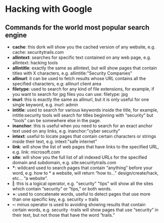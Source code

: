 
# Hacking with Google

## Commands for the world most popular search engine  


* __cache__: this dork will show you the cached version of any website, e.g. cache: securitytrails.com  
* __allintext__: searches for specific text contained on any web page, e.g. allintext: hacking tools  
* __allintitle__: exactly the same as allintext, but will show pages that contain titles with X characters, e.g. allintitle:"Security Companies"  
* __allinurl__: it can be used to fetch results whose URL contains all the specified characters, e.g: allinurl client area  
* __filetype__: used to search for any kind of file extensions, for example, if you want to search for jpg files you can use: filetype: jpg  
* __inurl__: this is exactly the same as allinurl, but it is only useful for one single keyword, e.g. inurl: admin  
* __intitle__: used to search for various keywords inside the title, for example, intitle:security tools will search for titles beginning with “security” but “tools” can be somewhere else in the page.  
* __inanchor__: this is useful when you need to search for an exact anchor text used on any links, e.g. inanchor:"cyber security"  
* __intext__: useful to locate pages that contain certain characters or strings inside their text, e.g. intext:"safe internet"  
* __link__: will show the list of web pages that have links to the specified URL, e.g. link: microsoft.com  
* __site__: will show you the full list of all indexed URLs for the specified domain and subdomain, e.g. site:securitytrails.com  
* __*__: wildcard used to search pages that contain “anything” before your word, e.g. how to * a website, will return “how to…” design/create/hack, etc… “a website”.  
* __|__: this is a logical operator, e.g. "security" "tips" will show all the sites which contain “security” or “tips,” or both words.  
* __+__: used to concatenate words, useful to detect pages that use more than one specific key, e.g. security + trails  
* __–__: minus operator is used to avoiding showing results that contain certain words, e.g. security -trails will show pages that use “security” in their text, but not those that have the word “trails.”  
